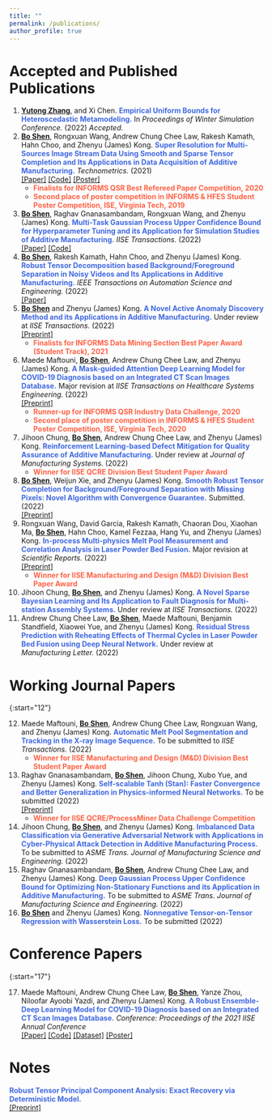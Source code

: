 ```yaml
---
title: ""
permalink: /publications/
author_profile: true
---
```

# Accepted and Published Publications
1. <b><ins>Yutong Zhang</ins></b>, and Xi Chen. <b><span style="color:RoyalBlue"> Empirical Uniform Bounds for Heteroscedastic Metamodeling.</span></b> In <i> Proceedings of Winter Simulation Conference.</i> (2022) <i> Accepted. </i> 
2. <b><ins>Bo Shen</ins></b>, Rongxuan Wang, Andrew Chung Chee Law, Rakesh Kamath, Hahn Choo, and Zhenyu (James) Kong. <b><span style="color:RoyalBlue">Super Resolution for Multi-Sources Image Stream Data Using Smooth and Sparse Tensor Completion and Its Applications in Data Acquisition of Additive Manufacturing.</span></b> <i>Technometrics.</i> (2021) <br>[[Paper]](https://www.tandfonline.com/doi/full/10.1080/00401706.2021.1905074) [[Code]](https://www.tandfonline.com/doi/suppl/10.1080/00401706.2021.1905074?scroll=top) [[Poster]](http://boshen0.github.io/files/SSTCtechnometrics.pdf)
    * <span style="color: Tomato"> **Finalists for INFORMS QSR Best Refereed Paper Competition, 2020** </span>  
    * <span style="color: Tomato"> **Second place of poster competition in INFORMS & HFES Student Poster Competition, ISE, Virginia Tech, 2019** </span>   
3. <b><ins>Bo Shen</ins></b>, Raghav Gnanasambandam, Rongxuan Wang, and Zhenyu (James) Kong. <b><span style="color:RoyalBlue">Multi-Task Gaussian Process Upper Confidence Bound for Hyperparameter Tuning and its Application for Simulation Studies of Additive Manufacturing.</span></b> <i>IISE Transactions.</i> (2022)  <br>[[Paper]](https://www.tandfonline.com/doi/full/10.1080/24725854.2022.2039813) [[Code]](https://github.com/BoShen0/Multi-task-GPUCB)
4. <b><ins>Bo Shen</ins></b>, Rakesh Kamath, Hahn Choo, and Zhenyu (James) Kong. <b><span style="color:RoyalBlue">Robust Tensor Decomposition based Background/Foreground Separation in Noisy Videos and Its Applications in Additive Manufacturing.</span></b>  <i>IEEE Transactions on Automation Science and Engineering.</i> (2022) <br>[[Paper]](https://doi.org/10.1109/TASE.2022.3163674)
5. <b><ins>Bo Shen</ins></b> and Zhenyu (James) Kong. <b><span style="color:RoyalBlue">A Novel Active Anomaly Discovery Method and its Applications in Additive Manufacturing.</span></b> Under review at <i>IISE Transactions.</i> (2022) <br>[[Preprint]](https://doi.org/10.36227/techrxiv.16674412.v1) 
    * <span style="color: Tomato"> **Finalists for INFORMS Data Mining Section Best Paper Award (Student Track), 2021**  </span>  
6. Maede Maftouni, <b><ins>Bo Shen</ins></b>, Andrew Chung Chee Law, and Zhenyu (James) Kong. <b><span style="color:RoyalBlue">A Mask-guided Attention Deep Learning Model for COVID-19 Diagnosis based on an Integrated CT Scan Images Database.</span></b> Major revision at <i>IISE Transactions on Healthcare Systems Engineering.</i> (2022) <br>[[Preprint]](https://doi.org/10.36227/techrxiv.18166667.v1)
    * <span style="color: Tomato"> **Runner-up for INFORMS QSR Industry Data Challenge, 2020**  </span>  
    * <span style="color: Tomato"> **Second place of poster competition in INFORMS & HFES Student Poster Competition, ISE, Virginia Tech, 2020**  </span>  
7. Jihoon Chung, <b><ins>Bo Shen</ins></b>, Andrew Chung Chee Law, and Zhenyu (James) Kong. <b><span style="color:RoyalBlue">Reinforcement Learning-based Defect Mitigation for Quality Assurance of Additive Manufacturing.</span></b> Under review at <i>Journal of Manufacturing Systems.</i> (2022)
    *  <span style="color: Tomato"> **Winner for IISE QCRE Division Best Student Paper Award**  </span>  
8. <b><ins>Bo Shen</ins></b>, Weijun Xie, and Zhenyu (James) Kong. <b><span style="color:RoyalBlue">Smooth Robust Tensor Completion for Background/Foreground Separation with Missing Pixels: Novel Algorithm with Convergence Guarantee.</span></b> Submitted. (2022) <br>[[Preprint]](https://arxiv.org/abs/2203.16328)
9. Rongxuan Wang, David Garcia, Rakesh Kamath, Chaoran Dou, Xiaohan Ma, <b><ins>Bo Shen</ins></b>,  Hahn Choo, Kamel Fezzaa, Hang Yu, and Zhenyu (James) Kong. <b><span style="color:RoyalBlue">In-process Multi-physics Melt Pool Measurement and Correlation Analysis in Laser Powder Bed Fusion.</span></b> Major revision at <i>Scientific Reports.</i> (2022) <br>[[Preprint]](https://www.researchsquare.com/article/rs-1581310/v1)
    * <span style="color: Tomato">  **Winner for IISE Manufacturing and Design (M&D) Division Best Paper Award**  </span>  
10. Jihoon Chung, <b><ins>Bo Shen</ins></b>, and Zhenyu (James) Kong. <b><span style="color:RoyalBlue">A Novel Sparse Bayesian Learning and Its Application to Fault Diagnosis for Multi-station Assembly Systems.</span></b> Under review at <i>IISE Transactions.</i> (2022)
11. Andrew Chung Chee Law, <b><ins>Bo Shen</ins></b>, Maede Maftouni, Benjamin Standfield, Xiaowei Yue, and Zhenyu (James) Kong. <b><span style="color:RoyalBlue">Residual Stress Prediction with Reheating Effects of Thermal Cycles in Laser Powder Bed Fusion using Deep Neural Network.</span></b> Under review at <i>Manufacturing Letter.</i> (2022) 

# Working Journal Papers

{:start="12"}

12. Maede Maftouni, <b><ins>Bo Shen</ins></b>, Andrew Chung Chee Law, Rongxuan Wang, and Zhenyu (James) Kong. <b><span style="color:RoyalBlue">Automatic Melt Pool Segmentation and Tracking in the X-ray Image Sequence.</span></b> To be submitted to <i>IISE Transactions.</i> (2022)
    * <span style="color: Tomato"> **Winner for IISE Manufacturing and Design (M&D) Division Best Student Paper Award**  </span>  
13. Raghav Gnanasambandam, <b><ins>Bo Shen</ins></b>, Jihoon Chung, Xubo Yue, and Zhenyu (James) Kong. <b><span style="color:RoyalBlue">Self-scalable Tanh (Stan): Faster Convergence and Better Generalization in Physics-informed Neural Networks.</span></b> To be submitted (2022)  <br>[[Preprint]](https://arxiv.org/abs/2204.12589)
    *  <span style="color: Tomato"> **Winner for IISE QCRE/ProcessMiner Data Challenge Competition**  </span>  
14. Jihoon Chung, <b><ins>Bo Shen</ins></b>, and Zhenyu (James) Kong. <b><span style="color:RoyalBlue">Imbalanced Data Classification via Generative Adversarial Network with Applications in Cyber-Physical Attack Detection in Additive Manufacturing Process.</span></b> To be submitted to <i>ASME Trans. Journal of Manufacturing Science and Engineering.</i> (2022)
15. Raghav Gnanasambandam, <b><ins>Bo Shen</ins></b>, Andrew Chung Chee Law, and Zhenyu (James) Kong. <b><span style="color:RoyalBlue">Deep Gaussian Process Upper Confidence Bound for Optimizing Non-Stationary Functions and its Application in Additive Manufacturing.</span></b> To be submitted to <i>ASME Trans. Journal of Manufacturing Science and Engineering.</i> (2022)
16. <b><ins>Bo Shen</ins></b> and Zhenyu (James) Kong. <b><span style="color:RoyalBlue">Nonnegative Tensor-on-Tensor Regression with  Wasserstein Loss.</span></b> To be submitted (2022) 


# Conference Papers 


{:start="17"}

17. Maede Maftouni, Andrew Chung Chee Law, <b><ins>Bo Shen</ins></b>, Yanze Zhou, Niloofar Ayoobi Yazdi, and Zhenyu (James) Kong. <b><span style="color:RoyalBlue">A Robust Ensemble-Deep Learning Model for COVID-19 Diagnosis based on an Integrated CT Scan Images Database.</span></b> <i>Conference: Proceedings of the 2021 IISE Annual Conference</i> <br>[[Paper]](https://www.proquest.com/docview/2560887697) [[Code]](https://github.com/maftouni/Corona_CT_Classification) [[Dataset]](https://github.com/maftouni/Curated_Covid_CT) [[Poster]](http://boshen0.github.io/files/CovidIISE.pdf)

# Notes
<b><span style="color:RoyalBlue">Robust Tensor Principal Component Analysis: Exact Recovery via Deterministic Model.</span></b> <br>[[Preprint]](https://arxiv.org/abs/2008.02211)
